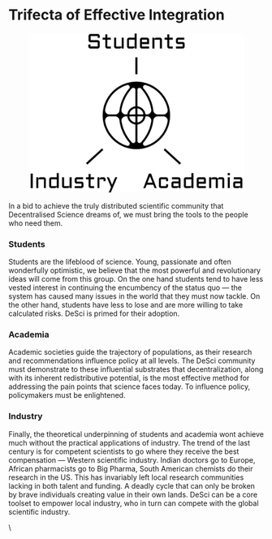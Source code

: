 # Trifecta of Effective Integration

<figure><img src="../.gitbook/assets/image (1) (1).png" alt="" width="563"><figcaption></figcaption></figure>

In a bid to achieve the truly distributed scientific community that Decentralised Science dreams of, we must bring the tools to the people who need them.

### Students <a href="#ea99" id="ea99"></a>

Students are the lifeblood of science. Young, passionate and often wonderfully optimistic, we believe that the most powerful and revolutionary ideas will come from this group. On the one hand students tend to have less vested interest in continuing the encumbency of the status quo — the system has caused many issues in the world that they must now tackle. On the other hand, students have less to lose and are more willing to take calculated risks. DeSci is primed for their adoption.

### Academia <a href="#e8d3" id="e8d3"></a>

Academic societies guide the trajectory of populations, as their research and recommendations influence policy at all levels. The DeSci community must demonstrate to these influential substrates that decentralization, along with its inherent redistributive potential, is the most effective method for addressing the pain points that science faces today. To influence policy, policymakers must be enlightened.

### Industry <a href="#2e3c" id="2e3c"></a>

Finally, the theoretical underpinning of students and academia wont achieve much without the practical applications of industry. The trend of the last century is for competent scientists to go where they receive the best compensation — Western scientific industry. Indian doctors go to Europe, African pharmacists go to Big Pharma, South American chemists do their research in the US. This has invariably left local research communities lacking in both talent and funding. A deadly cycle that can only be broken by brave individuals creating value in their own lands. DeSci can be a core toolset to empower local industry, who in turn can compete with the global scientific industry.

\
